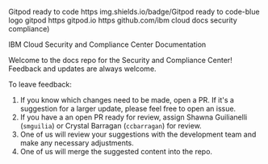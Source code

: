 Gitpod ready
to
code
https
img.shields.io/badge/Gitpod
ready
to
code-blue
logo
gitpod
https
gitpod.io
https
github.com/ibm
cloud
docs
security
compliance)

IBM Cloud Security and Compliance Center Documentation

Welcome to the docs repo for the Security and Compliance Center! Feedback and updates are always welcome.


To leave feedback:

1. If you know which changes need to be made, open a PR. If it's a suggestion for a larger update, please feel free to open an issue.
2. If you have a an open PR ready for review, assign Shawna Guilianelli (`smguilia`) or Crystal Barragan (`ccbarragan`) for review.
3. One of us will review your suggestions with the development team and make any necessary adjustments.
4. One of us will merge the suggested content into the repo.
